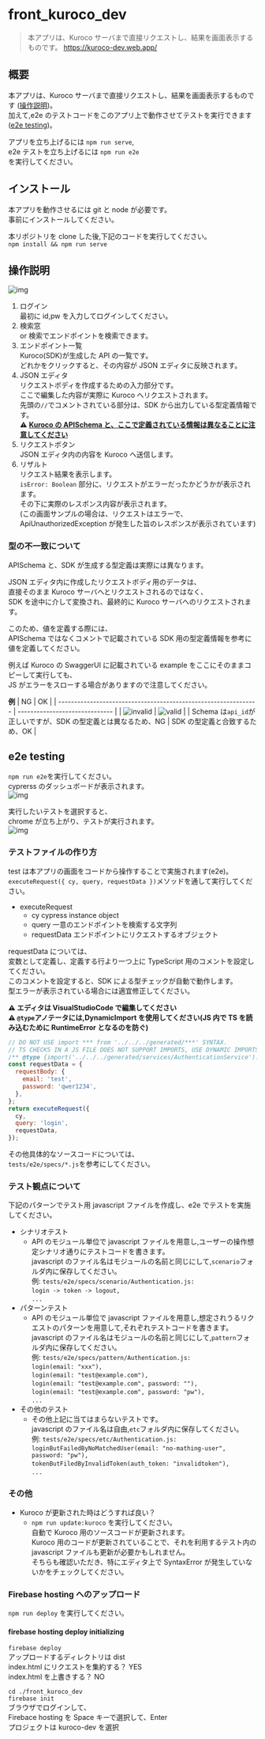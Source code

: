 # front_kuroco_dev

> 本アプリは、Kuroco サーバまで直接リクエストし、結果を画面表示するものです。
> https://kuroco-dev.web.app/

## 概要

本アプリは、Kuroco サーバまで直接リクエストし、結果を画面表示するものです (<a href="#操作説明">操作説明</a>)。  
加えて,e2e のテストコードをこのアプリ上で動作させてテストを実行できます (<a href="#e2e-testing">e2e testing</a>)。

アプリを立ち上げるには `npm run serve`,  
e2e テストを立ち上げるには `npm run e2e`  
を実行してください。

## インストール

本アプリを動作させるには git と node が必要です。  
事前にインストールしてください。

本リポジトリを clone した後,下記のコードを実行してください。  
`npm install && npm run serve`

## 操作説明

![img](./docs/img/app.png)

1. ログイン  
   最初に id,pw を入力してログインしてください。
2. 検索窓  
   or 検索でエンドポイントを検索できます。
3. エンドポイント一覧  
   Kuroco(SDK)が生成した API の一覧です。  
   どれかをクリックすると、その内容が JSON エディタに反映されます。
4. JSON エディタ  
   リクエストボディを作成するための入力部分です。  
   ここで編集した内容が実際に Kuroco へリクエストされます。  
   先頭の`//`でコメントされている部分は、SDK から出力している型定義情報です。  
   :warning: **<a href="#型の不一致について">Kuroco の APISchema と、ここで定義されている情報は異なることに注意してください</a>**
5. リクエストボタン  
   JSON エディタ内の内容を Kuroco へ送信します。
6. リザルト  
   リクエスト結果を表示します。  
   `isError: Boolean` 部分に、リクエストがエラーだったかどうかが表示されます。  
   その下に実際のレスポンス内容が表示されます。  
   (この画面サンプルの場合は、リクエストはエラーで、ApiUnauthorizedException が発生した旨のレスポンスが表示されています)

### 型の不一致について

APISchema と、SDK が生成する型定義は実際には異なります。

JSON エディタ内に作成したリクエストボディ用のデータは、  
直接そのまま Kuroco サーバへとリクエストされるのではなく、  
SDK を途中に介して変換され、最終的に Kuroco サーバへのリクエストされます。

このため、値を定義する際には、  
APISchema ではなくコメントで記載されている SDK 用の型定義情報を参考に値を定義してください。

例えば Kuroco の SwaggerUI に記載されている example をここにそのままコピーして実行しても、  
JS がエラーをスローする場合がありますので注意してください。

**例**
| NG | OK |
| --------------------------------------------------------------- | ------------------------------ |
| ![invalid](./docs/img/invalid.png) | ![valid](./docs/img/valid.png) |
| Schema は`api_id`が正しいですが、SDK の型定義とは異なるため、NG | SDK の型定義と合致するため、OK |

## e2e testing

`npm run e2e`を実行してください。  
cyprerss のダッシュボードが表示されます。  
![img](./docs/img/cypress_dashboard.png)

実行したいテストを選択すると、  
chrome が立ち上がり、テストが実行されます。  
![img](./docs/img/cypress_testing.png)

### テストファイルの作り方

test は本アプリの画面をコードから操作することで実施されます(e2e)。  
`executeRequest({ cy, query, requestData })`メソッドを通して実行してください。

- executeRequest
  - cy cypress instance object
  - query 一意のエンドポイントを検索する文字列
  - requestData エンドポイントにリクエストするオブジェクト

requestData については、  
変数として定義し、定義する行より一つ上に TypeScript 用のコメントを設定してください。  
このコメントを設定すると、SDK による型チェックが自動で動作します。  
型エラーが表示されている場合には適宜修正してください。

**:warning: エディタは VisualStudioCode で編集してください**  
**:warning: `@type`アノテータには,DynamicImport を使用してください(JS 内で TS を読み込むために RuntimeError となるのを防ぐ)**

```javascript
// DO NOT USE import *** from '../../../generated/***' SYNTAX.
// TS CHECKS IN A JS FILE DOES NOT SUPPORT IMPORTS, USE DYNAMIC IMPORTS ALONG WITH COMMENT SECTION INSTEAD.
/** @type {import('../../../generated/services/AuthenticationService').AuthenticationService.postAuthenticationServiceRcmsApi1AuthLoginRequest} */
const requestData = {
  requestBody: {
    email: 'test',
    password: 'qwer1234',
  },
};
return executeRequest({
  cy,
  query: 'login',
  requestData,
});
```

その他具体的なソースコードについては、  
`tests/e2e/specs/*.js`を参考にしてください。

### テスト観点について

下記のパターンでテスト用 javascript ファイルを作成し、e2e でテストを実施してください。

- シナリオテスト
  - API のモジュール単位で javascript ファイルを用意し,ユーザーの操作想定シナリオ通りにテストコードを書きます。  
    javascript のファイル名はモジュールの名前と同じにして,`scenario`フォルダ内に保存してください。  
    例: `tests/e2e/specs/scenario/Authentication.js:`  
    `login -> token -> logout,`  
    `...`
- パターンテスト
  - API のモジュール単位で javascript ファイルを用意し,想定されうるリクエストのパターンを用意して,それぞれテストコードを書きます。  
    javascript のファイル名はモジュールの名前と同じにして,`pattern`フォルダ内に保存してください。  
    例: `tests/e2e/specs/pattern/Authentication.js:`  
    `login(email: "xxx"),`  
    `login(email: "test@example.com"),`  
    `login(email: "test@example.com", password: ""),`  
    `login(email: "test@example.com", password: "pw"),`  
    `...`
- その他のテスト
  - その他上記に当てはまらないテストです。  
    javascript のファイル名は自由,`etc`フォルダ内に保存してください。  
    例: `tests/e2e/specs/etc/Authentication.js:`  
    `loginButFailedByNoMatchedUser(email: "no-mathing-user", password: "pw"),`  
    `tokenButFiledByInvalidToken(auth_token: "invalidtoken"),`  
    `...`

### その他

- Kuroco が更新された時はどうすれば良い？
  - `npm run update:kuroco` を実行してください。  
    自動で Kuroco 用のソースコードが更新されます。  
    Kuroco 用のコードが更新されていることで、それを利用するテスト内の javascript ファイルも更新が必要かもしれません。  
    そちらも確認いただき、特にエディタ上で SyntaxError が発生していないかをチェックしてください。

### Firebase hosting へのアップロード

`npm run deploy` を実行してください。

#### firebase hosting deploy initializing

`firebase deploy`  
アップロードするディレクトリは dist  
index.html にリクエストを集約する？ YES  
index.html を上書きする？ NO

`cd ./front_kuroco_dev`  
`firebase init`  
ブラウザでログインして、  
Firebace hosting を Space キーで選択して、Enter  
プロジェクトは kuroco-dev を選択
